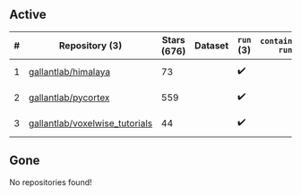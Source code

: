 ## Active
| # | Repository (3) | Stars (676) | Dataset | `run` (3) | `containers-run` | Last Modified |
| --- | --- | --- | --- | --- | --- | --- |
| 1 | [gallantlab/himalaya](https://github.com/gallantlab/himalaya) | 73 |  | :heavy_check_mark: |  | 2024-06-12 23:59:05+00:00 |
| 2 | [gallantlab/pycortex](https://github.com/gallantlab/pycortex) | 559 |  | :heavy_check_mark: |  | 2024-05-21 20:45:29+00:00 |
| 3 | [gallantlab/voxelwise_tutorials](https://github.com/gallantlab/voxelwise_tutorials) | 44 |  | :heavy_check_mark: |  | 2024-04-08 17:20:08+00:00 |

## Gone
No repositories found!
